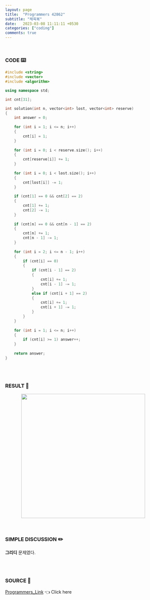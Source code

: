 ```yaml
---
layout: page
title:  "Programmers 42862"
subtitle: "체육복"
date:   2023-03-08 11:11:11 +0530
categories: ["coding"]
comments: true
---
```


<br>

### CODE ⌨️

```c++
#include <string>
#include <vector>
#include <algorithm>

using namespace std;

int cnt[31];

int solution(int n, vector<int> lost, vector<int> reserve) 
{
    int answer = 0;
    
    for (int i = 1; i <= n; i++)
    {
        cnt[i] = 1;
    }
    
    for (int i = 0; i < reserve.size(); i++)
    {
        cnt[reserve[i]] += 1;
    }
    
    for (int i = 0; i < lost.size(); i++)
    {
        cnt[lost[i]] -= 1;
    }
    
    if (cnt[1] == 0 && cnt[2] == 2)
    {
        cnt[1] += 1;
        cnt[2] -= 1;
    }
    
    if (cnt[n] == 0 && cnt[n - 1] == 2)
    {
        cnt[n] += 1;
        cnt[n - 1] -= 1;
    }
    
    for (int i = 2; i <= n - 1; i++)
    {
        if (cnt[i] == 0)
        {
            if (cnt[i - 1] == 2)
            {
                cnt[i] += 1;
                cnt[i - 1] -= 1;
            }
            else if (cnt[i + 1] == 2)
            {
                cnt[i] += 1;
                cnt[i + 1] -= 1;
            }
        }
    }
    
    for (int i = 1; i <= n; i++)
    {
        if (cnt[i] >= 1) answer++;
    }
    
    return answer;
}
```  

<br>
<br>

### RESULT 💛

<img src="{{ '/assets/programmers/p42862r.png' }}" style="width: 400px; height: auto; margin-left: auto; margin-right: auto; display: block;">  

<br>
<br>

### SIMPLE DISCUSSION ✏️

**그리디** 문제였다.  

<br>
<br>

### SOURCE 💎

[Programmers_Link][link] 👈 Click here  

<br>

<script src="https://utteranc.es/client.js"
        repo="DCherish/DCherish.github.io"
        issue-term="pathname"
        theme="boxy-light"
        crossorigin="anonymous"
        async>
</script>

[link]: https://school.programmers.co.kr/learn/courses/30/lessons/42862